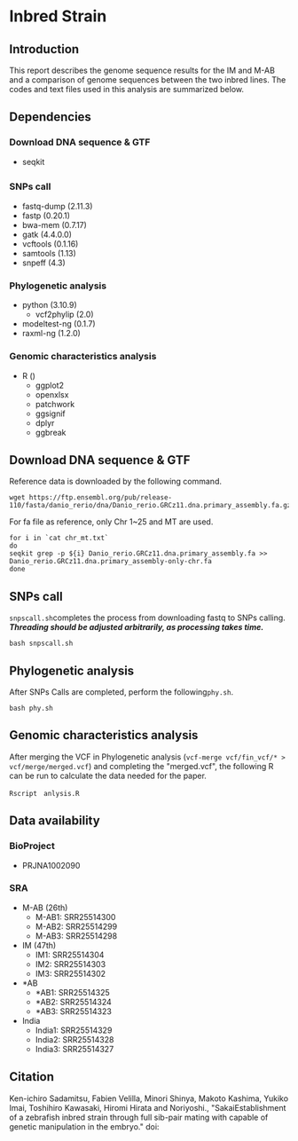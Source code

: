 # **Inbred Strain** 
## Introduction
This report describes the genome sequence results for the IM and M-AB and a comparison of genome sequences between the two inbred lines. The codes and text files used in this analysis are summarized below.
## Dependencies
### Download DNA sequence & GTF<br>
  - seqkit
### SNPs call　<br>
  - fastq-dump (2.11.3)<br>
  - fastp (0.20.1)<br>
  - bwa-mem (0.7.17)<br>
  - gatk (4.4.0.0)<br>
  - vcftools (0.1.16)<br>
  - samtools (1.13)<br>
  - snpeff (4.3)<br>
### Phylogenetic analysis <br>
- python (3.10.9)<br>
  - vcf2phylip (2.0)<br>
- modeltest-ng (0.1.7)<br>
 - raxml-ng (1.2.0)<br>
### Genomic characteristics analysis <br>
  - R () <br>
    - ggplot2
    - openxlsx
    - patchwork
    - ggsignif
    - dplyr
    - ggbreak
## Download DNA sequence & GTF 
Reference data is downloaded by the following command.
```
wget https://ftp.ensembl.org/pub/release-110/fasta/danio_rerio/dna/Danio_rerio.GRCz11.dna.primary_assembly.fa.gz
```
For fa file as reference, only Chr 1~25 and MT are used.
```
for i in `cat chr_mt.txt`
do
seqkit grep -p ${i} Danio_rerio.GRCz11.dna.primary_assembly.fa >> Danio_rerio.GRCz11.dna.primary_assembly-only-chr.fa
done
```

## SNPs call
`snpscall.sh`completes the process from downloading fastq to SNPs calling. <br>
***Threading should be adjusted arbitrarily, as processing takes time.***<br>
```
bash snpscall.sh
```

## Phylogenetic analysis 
After SNPs Calls are completed, perform the following`phy.sh`.
```
bash phy.sh
```

## Genomic characteristics analysis
After merging the VCF in Phylogenetic analysis (`vcf-merge vcf/fin_vcf/* > vcf/merge/merged.vcf`) and completing the "merged.vcf", the following R can be run to calculate the data needed for the paper.

```
Rscript　anlysis.R
```

## Data availability
### BioProject
 - PRJNA1002090
### SRA
 - M-AB (26th)
   - M-AB1: SRR25514300
   - M-AB2: SRR25514299
   - M-AB3: SRR25514298
 - IM (47th)
   - IM1: SRR25514304
   - IM2: SRR25514303
   - IM3: SRR25514302
 - *AB
   - *AB1: SRR25514325
   - *AB2: SRR25514324
   - *AB3: SRR25514323
 - India
   - India1: SRR25514329
   - India2: SRR25514328
   - India3: SRR25514327

## Citation
Ken-ichiro Sadamitsu, Fabien Velilla, Minori Shinya, Makoto Kashima, Yukiko Imai, Toshihiro Kawasaki, Hiromi Hirata and Noriyoshi., "SakaiEstablishment of a zebrafish inbred strain through full sib-pair mating with capable of genetic manipulation in the embryo."  doi: <br>

<br>
